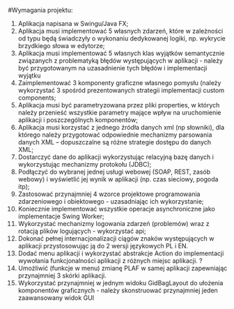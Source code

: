 #Wymagania projektu: 

1.	 Aplikacja napisana w Swingu/Java FX; 
2.	 Aplikacja musi implementować 5 własnych zdarzeń, które w zależności od typu będą świadczyły o wykonaniu dedykowanej logiki, np.  wykrycie brzydkiego słowa w edytorze;
3.	 Aplikacja musi implementować 5 własnych klas wyjątków semantycznie związanych z problematyką błędów występujących w aplikacji - należy być przygotowanym na uzasadnienie tych błędów i implementacji wyjątku
4.	 Zaimplementować 3 komponenty graficzne własnego pomysłu (należy wykorzystać 3 spośród prezentowanych strategii implementacji custom components;
5.	 Aplikacja musi być parametryzowana przez pliki properties, w których należy przenieść wszystkie parametry mające wpływ na uruchomienie aplikacji i poszczególnych komponentów;
6.	 Aplikacja musi korzystać z jednego źródła danych xml (np słowniki), dla którego należy przygotować odpowiednie mechanizmy parsowania danych XML – dopuszczalne są różne strategie dostępu do danych XML;
7.	 Dostarczyć dane do aplikacji wykorzystując relacyjną bazę danych i wykorzystując mechanizmy protokołu (JDBC);
8.	 Podłączyć do wybranej jednej usługi webowej (SOAP, REST, zasób webowy) i wyświetlić jej wynik w aplikacji (np. czas sieciowy, pogoda itp);
9.	 Zastosować przynajmniej 4 wzorce projektowe programowania zdarzeniowego i obiektowego - uzasadniając ich wykorzystanie;
10.	 Koniecznie implementować wszystkie operacje asynchroniczne jako implementacje Swing Worker;
11.	 Wykorzystać mechanizmy logowania zdarzeń (problemów) wraz z rotacją plików logujących - wykorzystać api;
12.	 Dokonać pełnej internacjonalizacji ciągów znaków występujących w aplikacji przystosowując ją do 2 wersji językowych PL i EN. 
13.	 Dodać menu aplikacji i wykorzystać abstrakcje Action do implementacji wywołania funkcjonalności aplikacji z różnych miejsc aplikacji. ?
14.	 Umożliwić (funkcje w menu) zmianę PLAF w samej aplikacji zapewniając przynajmniej 3 skórki aplikacji. 
15.	 Wykorzystać przynajmniej w jednym widoku GidBagLayout do ułożenia komponentów graficznych - należy skonstruować przynajmniej jeden zaawansowany widok GUI 

